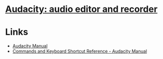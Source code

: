 # [Audacity: audio editor and recorder](https://www.audacityteam.org)

# Links

* [Audacity Manual](https://manual.audacityteam.org/)
* [Commands and Keyboard Shortcut Reference - Audacity Manual](https://manual.audacityteam.org/man/keyboard_shortcut_reference.html)


